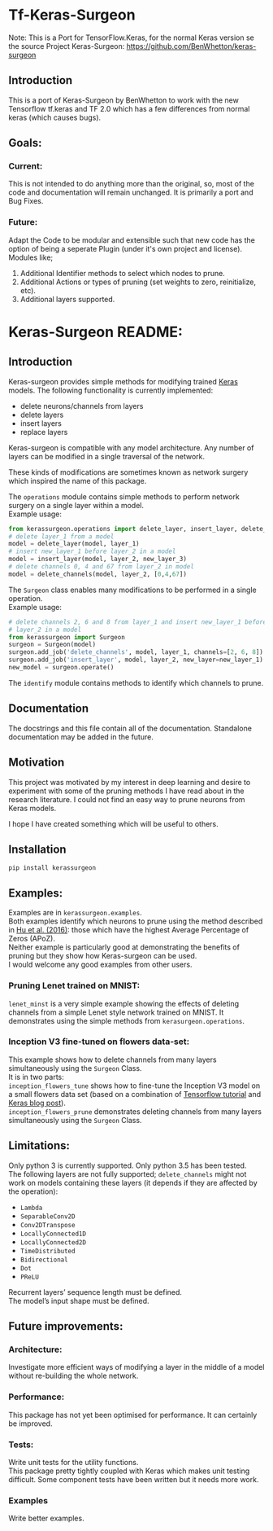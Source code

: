 # Tf-Keras-Surgeon
Note: This is a Port for TensorFlow.Keras, for the normal Keras version se the source Project Keras-Surgeon: https://github.com/BenWhetton/keras-surgeon

## Introduction
This is a port of Keras-Surgeon by BenWhetton to work with the new Tensorflow tf.keras and TF 2.0 which has a few differences from normal keras (which causes bugs).

## Goals:
### Current:
This is not intended to do anything more than the original, so, most of the code and documentation will remain unchanged.
It is primarily a port and Bug Fixes.


### Future:
Adapt the Code to be modular and extensible such that new code has the option of being a seperate Plugin (under it's own project and license).
Modules like;
1. Additional Identifier methods to select which nodes to prune.
2. Additional Actions or types of pruning (set weights to zero, reinitialize, etc).
3. Additional layers supported.






# Keras-Surgeon README:

## Introduction
Keras-surgeon provides simple methods for modifying trained 
[Keras][] models. The following functionality is currently implemented:
* delete neurons/channels from layers
* delete layers
* insert layers
* replace layers

Keras-surgeon is compatible with any model architecture. Any number of 
layers can be modified in a single traversal of the network.

These kinds of modifications are sometimes known as network surgery which 
inspired the name of this package.

The `operations` module contains simple methods to perform network surgery on a 
single layer within a model.\
Example usage:
```python
from kerassurgeon.operations import delete_layer, insert_layer, delete_channels
# delete layer_1 from a model
model = delete_layer(model, layer_1)
# insert new_layer_1 before layer_2 in a model
model = insert_layer(model, layer_2, new_layer_3)
# delete channels 0, 4 and 67 from layer_2 in model
model = delete_channels(model, layer_2, [0,4,67])
```

The `Surgeon` class enables many modifications to be performed in a single operation.\
Example usage:
```python
# delete channels 2, 6 and 8 from layer_1 and insert new_layer_1 before 
# layer_2 in a model
from kerassurgeon import Surgeon
surgeon = Surgeon(model)
surgeon.add_job('delete_channels', model, layer_1, channels=[2, 6, 8])
surgeon.add_job('insert_layer', model, layer_2, new_layer=new_layer_1)
new_model = surgeon.operate()
```
The `identify` module contains methods to identify which channels to prune.


## Documentation
The docstrings and this file contain all of the documentation. Standalone 
documentation may be added in the future.


## Motivation
This project was motivated by my interest in deep learning and desire to 
experiment with some of the pruning methods I have read about in the research 
literature. I could not find an easy way to prune neurons from Keras models.

I hope I have created something which will be useful to others.

## Installation
```
pip install kerassurgeon
```
## Examples:
Examples are in `kerassurgeon.examples`.\
Both examples identify which neurons to prune using the method described in 
[Hu et al. (2016)][]: those which have the highest Average Percentage of Zeros (APoZ).\
Neither example is particularly good at demonstrating the benefits of pruning 
but they show how Keras-surgeon can be used.\
I would welcome any good examples from other users.

### Pruning Lenet trained on MNIST:
`lenet_minst` is a very simple example showing the effects of deleting channels from a 
simple Lenet style network trained on MNIST. It demonstrates using the simple 
methods from `kerasurgeon.operations`.

### Inception V3 fine-tuned on flowers data-set:
This example shows how to delete channels from many layers simultaneously using 
the `Surgeon` Class.\
It is in two parts:  
`inception_flowers_tune` shows how to fine-tune the Inception V3 model on a small flowers 
data set (based on a combination of [Tensorflow tutorial] and [Keras blog post]).\
`inception_flowers_prune` demonstrates deleting channels from many layers 
simultaneously using the `Surgeon` Class.


## Limitations:
Only python 3 is currently supported. Only python 3.5 has been tested.\
The following layers are not fully supported; `delete_channels` might not work 
on models containing these layers (it depends if they are affected by the 
operation):
* `Lambda`
* `SeparableConv2D`
* `Conv2DTranspose`
* `LocallyConnected1D`
* `LocallyConnected2D`
* `TimeDistributed`
* `Bidirectional`
* `Dot`
* `PReLU`

Recurrent layers’ sequence length must be defined.\
The model’s input shape must be defined.


## Future improvements:
### Architecture:
Investigate more efficient ways of modifying a layer in the middle of a model 
without re-building the whole network.

### Performance:
This package has not yet been optimised for performance. It can certainly be improved.

### Tests:
Write unit tests for the utility functions.\
This package pretty tightly coupled with Keras which makes unit testing difficult.
Some component tests have been written but it needs more work.

### Examples
Write better examples.


[Hu et al. (2016)]: http://arxiv.org/abs/1607.03250
[Keras]: https://github.com/fchollet/keras
[Tensorflow tutorial]: https://www.tensorflow.org/tutorials/image_retraining#training_on_flowers
[Keras blog post]: https://blog.keras.io/building-powerful-image-classification-models-using-very-little-data.html
